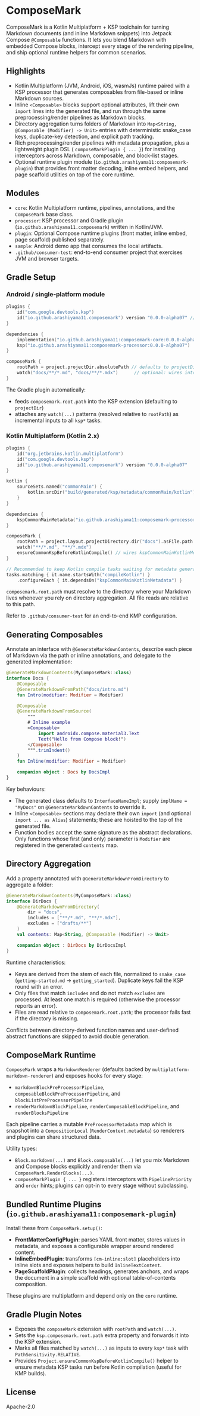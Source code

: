 # ComposeMark

ComposeMark is a Kotlin Multiplatform + KSP toolchain for turning Markdown documents (and inline
Markdown snippets) into Jetpack Compose `@Composable` functions. It lets you blend Markdown with
embedded Compose blocks, intercept every stage of the rendering pipeline, and ship optional runtime
helpers for common scenarios.

## Highlights

- Kotlin Multiplatform (JVM, Android, iOS, wasmJs) runtime paired with a KSP processor that
  generates composables from file-based or inline Markdown sources.
- Inline `<Composable>` blocks support optional attributes, lift their own `import` lines into the
  generated file, and run through the same preprocessing/render pipelines as Markdown blocks.
- Directory aggregation turns folders of Markdown into `Map<String, @Composable (Modifier) -> Unit>`
  entries with deterministic snake_case keys, duplicate-key detection, and explicit path tracking.
- Rich preprocessing/render pipelines with metadata propagation, plus a lightweight plugin DSL (
  `composeMarkPlugin { ... }`) for installing interceptors across Markdown, composable, and
  block-list stages.
- Optional runtime plugin module (`io.github.arashiyama11:composemark-plugin`) that provides front
  matter decoding, inline embed helpers, and page scaffold utilities on top of the core runtime.

## Modules

- `core`: Kotlin Multiplatform runtime, pipelines, annotations, and the `ComposeMark` base class.
- `processor`: KSP processor and Gradle plugin (`io.github.arashiyama11.composemark`) written in
  Kotlin/JVM.
- `plugin`: Optional Compose runtime plugins (front matter, inline embed, page scaffold) published
  separately.
- `sample`: Android demo app that consumes the local artifacts.
- `.github/consumer-test`: end-to-end consumer project that exercises JVM and browser targets.

## Gradle Setup

### Android / single-platform module

```kotlin
plugins {
    id("com.google.devtools.ksp")
    id("io.github.arashiyama11.composemark") version "0.0.0-alpha07" // optional but recommended
}

dependencies {
    implementation("io.github.arashiyama11:composemark-core:0.0.0-alpha07")
    ksp("io.github.arashiyama11:composemark-processor:0.0.0-alpha07")
}

composeMark {
    rootPath = project.projectDir.absolutePath // defaults to projectDir
    watch("docs/**/*.md", "docs/**/*.mdx")      // optional: wires into every ksp* task input
}
```

The Gradle plugin automatically:

- feeds `composemark.root.path` into the KSP extension (defaulting to `projectDir`)
- attaches any `watch(...)` patterns (resolved relative to `rootPath`) as incremental inputs to all
  `ksp*` tasks.

### Kotlin Multiplatform (Kotlin 2.x)

```kotlin
plugins {
    id("org.jetbrains.kotlin.multiplatform")
    id("com.google.devtools.ksp")
    id("io.github.arashiyama11.composemark") version "0.0.0-alpha07"
}

kotlin {
    sourceSets.named("commonMain") {
        kotlin.srcDir("build/generated/ksp/metadata/commonMain/kotlin")
    }
}

dependencies {
    kspCommonMainMetadata("io.github.arashiyama11:composemark-processor:0.0.0-alpha07")
}

composeMark {
    rootPath = project.layout.projectDirectory.dir("docs").asFile.path
    watch("**/*.md", "**/*.mdx")
    ensureCommonKspBeforeKotlinCompile() // wires kspCommonMainKotlinMetadata before compile tasks
}

// Recommended to keep Kotlin compile tasks waiting for metadata generation:
tasks.matching { it.name.startsWith("compileKotlin") }
    .configureEach { it.dependsOn("kspCommonMainKotlinMetadata") }
```

`composemark.root.path` must resolve to the directory where your Markdown lives whenever you rely on
directory aggregation. All file reads are relative to this path.

Refer to `.github/consumer-test` for an end-to-end KMP configuration.

## Generating Composables

Annotate an interface with `@GenerateMarkdownContents`, describe each piece of Markdown via the path
or inline annotations, and delegate to the generated implementation:

```kotlin
@GenerateMarkdownContents(MyComposeMark::class)
interface Docs {
    @Composable
    @GenerateMarkdownFromPath("docs/intro.md")
    fun Intro(modifier: Modifier = Modifier)

    @Composable
    @GenerateMarkdownFromSource(
        """
        # Inline example
        <Composable>
            import androidx.compose.material3.Text
            Text("Hello from Compose block!")
        </Composable>
        """.trimIndent()
    )
    fun Inline(modifier: Modifier = Modifier)

    companion object : Docs by DocsImpl
}
```

Key behaviours:

- The generated class defaults to `InterfaceNameImpl`; supply `implName = "MyDocs"` on
  `@GenerateMarkdownContents` to override it.
- Inline `<Composable>` sections may declare their own `import` (and optional `import ... as Alias`)
  statements; these are hoisted to the top of the generated file.
- Function bodies accept the same signature as the abstract declarations. Only functions whose
  first (and only) parameter is `Modifier` are registered in the generated `contents` map.

## Directory Aggregation

Add a property annotated with `@GenerateMarkdownFromDirectory` to aggregate a folder:

```kotlin
@GenerateMarkdownContents(MyComposeMark::class)
interface DirDocs {
    @GenerateMarkdownFromDirectory(
        dir = "docs",
        includes = ["**/*.md", "**/*.mdx"],
        excludes = ["drafts/**"]
    )
    val contents: Map<String, @Composable (Modifier) -> Unit>

    companion object : DirDocs by DirDocsImpl
}
```

Runtime characteristics:

- Keys are derived from the stem of each file, normalized to `snake_case` (`getting-started.md` →
  `getting_started`). Duplicate keys fail the KSP round with an error.
- Only files that match `includes` and do not match `excludes` are processed. At least one match is
  required (otherwise the processor reports an error).
- Files are read relative to `composemark.root.path`; the processor fails fast if the directory is
  missing.

Conflicts between directory-derived function names and user-defined abstract functions are skipped
to avoid double generation.

## ComposeMark Runtime

`ComposeMark` wraps a `MarkdownRenderer` (defaults backed by `multiplatform-markdown-renderer`) and
exposes hooks for every stage:

- `markdownBlockPreProcessorPipeline`, `composableBlockPreProcessorPipeline`, and
  `blockListPreProcessorPipeline`
- `renderMarkdownBlockPipeline`, `renderComposableBlockPipeline`, and `renderBlocksPipeline`

Each pipeline carries a mutable `PreProcessorMetadata` map which is snapshot into a
`CompositionLocal` (`RenderContext.metadata`) so renderers and plugins can share structured data.

Utility types:

- `Block.markdown(...)` and `Block.composable(...)` let you mix Markdown and Compose blocks
  explicitly and render them via `ComposeMark.RenderBlocks(...)`.
- `composeMarkPlugin { ... }` registers interceptors with `PipelinePriority` and `order` hints;
  plugins can opt-in to every stage without subclassing.

## Bundled Runtime Plugins (`io.github.arashiyama11:composemark-plugin`)

Install these from `ComposeMark.setup()`:

- **FrontMatterConfigPlugin**: parses YAML front matter, stores values in metadata, and exposes a
  configurable wrapper around rendered content.
- **InlineEmbedPlugin**: transforms `[cm-inline:slot]` placeholders into inline slots and exposes
  helpers to build `InlineTextContent`.
- **PageScaffoldPlugin**: collects headings, generates anchors, and wraps the document in a simple
  scaffold with optional table-of-contents composition.

These plugins are multiplatform and depend only on the `core` runtime.

## Gradle Plugin Notes

- Exposes the `composeMark` extension with `rootPath` and `watch(...)`.
- Sets the `ksp.composemark.root.path` extra property and forwards it into the KSP extension.
- Marks all files matched by `watch(...)` as inputs to every `ksp*` task with
  `PathSensitivity.RELATIVE`.
- Provides `Project.ensureCommonKspBeforeKotlinCompile()` helper to ensure metadata KSP tasks run
  before Kotlin compilation (useful for KMP builds).

## License

Apache-2.0
